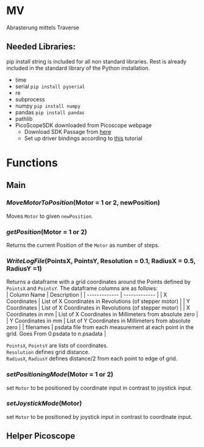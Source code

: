 # MV
Abrasterung mittels Traverse
## Needed Libraries:
pip install string is included for all non standard libraries. Rest is already included in the standard library of the Python installation.
  * time
  * serial `pip install pyserial`
  * re
  * subprocess
  * numpy `pip install numpy`
  * pandas `pip install pandas`
  * pathlib
  * PicoScopeSDK downloaded from Picoscope webpage
    * Download SDK Passage from [here](https://www.picotech.com/downloads)
    * Set up driver bindings according to [this](https://github.com/picotech/picosdk-python-wrappers#installing-the-python-driver-bindings) tutorial
# Functions
## Main
### *MoveMotorToPosition*(Motor = 1 or 2, newPosition)
Moves `Motor` to given `newPosition`.
### *getPosition*(Motor = 1 or 2)
Returns the current Position of the `Motor` as number of steps.
### *WriteLogFile*(PointsX, PointsY, Resolution = 0.1, RadiusX = 0.5, RadiusY =1)
Returns a dataframe with a grid coordinates around the Points defined by `PointsX` and `PointsY`. The dataframe columns are as follows:  
| Column Name | Description |
| ------------- | ------------- |
| X Coordinates | List of X Coordinates in Revolutions (of stepper motor) |
| Y Coordinates | List of X Coordinates in Revolutions (of stepper motor) |
| X Coordinates in mm | List of X Coordinates in Millimeters from absolute zero |
| Y Coordinates in mm | List of Y Coordinates in Millimeters from absolute zero |
| filenames | psdata file from each measurement at each point in the grid. Goes From 0.psdata to n.psadata |

`PointsX`, `PointsY` are lists of coordinates.  
`Resolution` defines grid distance.  
`RadiusX`, `RadiusY` defines distance/2 from each point to edge of grid. 
### *setPositioningMode*(Motor = 1 or 2)
set `Motor` to be positioned by coordinate input in contrast to joystick input.
### *setJoystickMode*(Motor)
set `Motor` to be positioned by joystick input in contrast to coordinate input.
## Helper Picoscope
